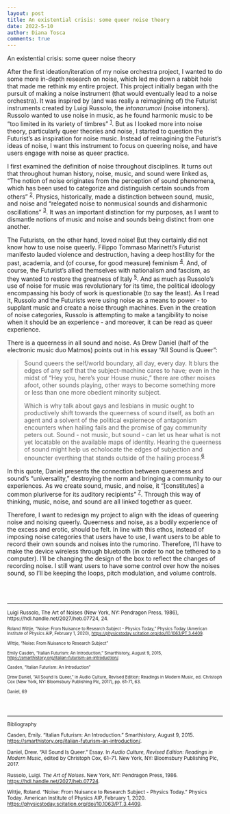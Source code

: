 ```yaml
---
layout: post
title: An existential crisis: some queer noise theory
date: 2022-5-10
author: Diana Tosca
comments: true
---
```


An existential crisis: some queer noise theory

After the first ideation/iteration of my noise orchestra project, I wanted to do some more in-depth research on noise, which led me down a rabbit hole that made me rethink my entire project. This project initially began with the pursuit of making a noise instrument (that would eventually lead to a noise orchestra). It was inspired by (and was really a reimagining of) the Futurist instruments created by Luigi Russolo, the *intonarumori* (noise intoners). Russolo wanted to use noise in music, as he found harmonic music to be “too limited in its variety of timbres” <sup><a href="#fn1" id="ref1">1</a></sup>.
But as I looked more into noise theory, particularly queer theories and noise, I started to question the Futurist’s as inspiration for noise music. Instead of reimagining the Futurist’s ideas of noise, I want this instrument to focus on queering noise, and have users engage with noise as queer practice.

I first examined the definition of noise throughout disciplines. It turns out that throughout human history, noise, music, and sound were linked as, “The notion of noise originates from the perception of sound phenomena, which has been used to categorize and distinguish certain sounds from others” <sup><a href="#fn2" id="ref2">2</a></sup>. Physics, historically, made a distinction between sound, music, and noise and “relegated noise to nonmusical sounds and disharmonic oscillations” <sup><a href="#fn3" id="ref3">3</a></sup>. It was an important distinction for my purposes, as I want to dismantle notions of music and noise and sounds being distinct from one another.

The Futurists, on the other hand, loved noise! But they certainly did not know how to use noise queerly. Filippo Tommaso Marinetti’s Futurist manifesto lauded violence and destruction, having a deep hostility for the past, academia, and (of course, for good measure) feminism <sup><a href="#fn4" id="ref4">4</a></sup>. And, of course, the Futurist’s allied themselves with nationalism and fascism, as they wanted to restore the greatness of Italy <sup><a href="#fn5" id="ref5">5</a></sup>. And as much as Russolo’s use of noise for music was revolutionary for its time, the political ideology encompassing his body of work is questionable (to say the least). As I read it, Russolo and the Futurists were using noise as a means to power - to supplant music and create a noise through machines. Even in the creation of noise categories, Russolo is attempting to make a tangibility to noise when it should be an experience - and moreover, it can be read as queer experience.

There is a queerness in all sound and noise. As Drew Daniel (half of the electronic music duo Matmos) points out in his essay “All Sound is Queer”: 

>Sound queers the self/world boundary, all day, every day. It blurs the edges of any self that the subject-machine cares to have; even in the midst of “Hey you, here’s your House music,” there are other noises afoot, other sounds playing, other ways to become something more or less than one more obedient minority subject.
>
>Which is why talk about gays and lesbians in music ought to productively shift towards the queerness of sound itself, as both an agent and a solvent of the political expiernece of antagonism encounters when hailing fails and the promise of gay community peters out. Sound - not music, but sound - can let us hear what is not yet locatable on the available maps of identity. Hearing the queerness of sound might help us echolocate the edges of subjection and enouncter everthing that stands outside of the hailing process.<sup><a href="#fn6" id="ref6">6</a></sup>

In this quote, Daniel presents the connection between queerness and sound’s “universality,” destroying the norm and bringing a community to our experiences. As we create sound, music, and noise, it “[constitutes] a common pluriverse for its auditory recipients” <sup><a href="#fn7" id="ref7">7</a></sup>. Through this way of thinking, music, noise, and sound are all linked together as queer. 

Therefore, I want to redesign my project to align with the ideas of queering noise and noising queerly. Queerness and noise, as a bodily experience of the excess and erotic, should be felt. In line with this ethos, instead of imposing noise categories that users have to use, I want users to be able to record their own sounds and noises into the rumorino. Therefore, I’ll have to make the device wireless through bluetooth (in order to not be tethered to a computer). I’ll be changing the design of the box to reflect the changes of recording noise. I still want users to have some control over how the noises sound, so I’ll be keeping the loops, pitch modulation, and volume controls. 

<br>
<br>

<hr>
<sup id="fn1">Luigi Russolo, The Art of Noises (New York, NY: Pendragon Press, 1986), https://hdl.handle.net/2027/heb.07724, 24.

<sup id="fn2">Roland Wittje, “Noise: From Nuisance to Research Subject - Physics Today,” Physics Today (American Institute of Physics AIP, February 1, 2020), https://physicstoday.scitation.org/doi/10.1063/PT.3.4409.

<sup id="fn3">Wittje, “Noise: From Nuisance to Research Subject” 

<sup id="fn4">Emily Casden, “Italian Futurism: An Introduction,” Smarthistory, August 9, 2015, https://smarthistory.org/italian-futurism-an-introduction/.

<sup id="fn5">Casden, “Italian Futurism: An Introduction”

<sup id="fn6">Drew Daniel, “All Sound Is Queer,” in Audio Culture, Revised Edition: Readings in Modern Music, ed. Christoph Cox (New York, NY: Bloomsbury Publishing Plc, 2017), pp. 61-71, 63.

<sup id="fn7">Daniel, 69

<br>
<br>

<hr>
Bibliography


Casden, Emily. “Italian Futurism: An Introduction.” Smarthistory, August 9, 2015. https://smarthistory.org/italian-futurism-an-introduction/. 

Daniel, Drew. “All Sound Is Queer.” Essay. In *Audio Culture, Revised Edition: Readings in Modern Music*, edited by Christoph Cox, 61–71. New York, NY: Bloomsbury Publishing Plc, 2017. 

Russolo, Luigi. *The Art of Noises*. New York, NY: Pendragon Press, 1986. https://hdl.handle.net/2027/heb.07724. 

Wittje, Roland. “Noise: From Nuisance to Research Subject - Physics Today.” Physics Today. American Institute of Physics AIP, February 1, 2020. https://physicstoday.scitation.org/doi/10.1063/PT.3.4409. 
